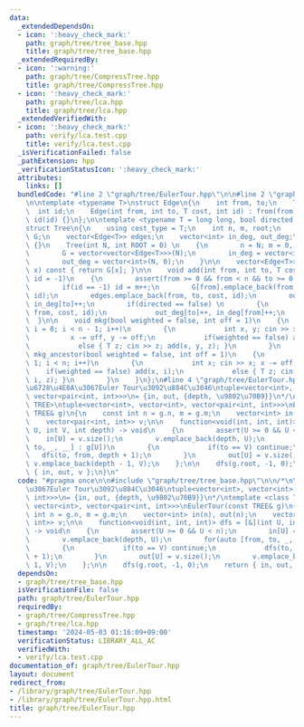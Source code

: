 ```yaml
---
data:
  _extendedDependsOn:
  - icon: ':heavy_check_mark:'
    path: graph/tree/tree_base.hpp
    title: graph/tree/tree_base.hpp
  _extendedRequiredBy:
  - icon: ':warning:'
    path: graph/tree/CompressTree.hpp
    title: graph/tree/CompressTree.hpp
  - icon: ':heavy_check_mark:'
    path: graph/tree/lca.hpp
    title: graph/tree/lca.hpp
  _extendedVerifiedWith:
  - icon: ':heavy_check_mark:'
    path: verify/lca.test.cpp
    title: verify/lca.test.cpp
  _isVerificationFailed: false
  _pathExtension: hpp
  _verificationStatusIcon: ':heavy_check_mark:'
  attributes:
    links: []
  bundledCode: "#line 2 \"graph/tree/EulerTour.hpp\"\n\n#line 2 \"graph/tree/tree_base.hpp\"\
    \n\ntemplate <typename T>\nstruct Edge\n{\n    int from, to;\n    T cost;\n  \
    \  int id;\n    Edge(int from, int to, T cost, int id) : from(from), to(to), cost(cost),\
    \ id(id) {}\n};\n\ntemplate <typename T = long long, bool directed = false>\n\
    struct Tree\n{\n    using cost_type = T;\n    int n, m, root;\n    vector<vector<Edge<T>>>\
    \ G;\n    vector<Edge<T>> edges;\n    vector<int> in_deg, out_deg;\n\n    Tree()\
    \ {}\n    Tree(int N, int ROOT = 0) \n    {\n        n = N; m = 0, root = ROOT;\n\
    \        G = vector<vector<Edge<T>>>(N);\n        in_deg = vector<int>(N, 0);\n\
    \        out_deg = vector<int>(N, 0);\n    }\n\n    vector<Edge<T>> operator[](int\
    \ x) const { return G[x]; }\n\n    void add(int from, int to, T cost = 1, int\
    \ id = -1)\n    {\n        assert(from >= 0 && from < n && to >= 0 && to < n);\n\
    \        if(id == -1) id = m++;\n        G[from].emplace_back(from, to, cost,\
    \ id);\n        edges.emplace_back(from, to, cost, id);\n        out_deg[from]++,\
    \ in_deg[to]++;\n        if(directed == false) \n        {\n            G[to].emplace_back(to,\
    \ from, cost, id);\n            out_deg[to]++, in_deg[from]++;\n        }\n  \
    \  }\n\n    void mkg(bool weighted = false, int off = 1)\n    {\n        for(int\
    \ i = 0; i < n - 1; i++)\n        {\n            int x, y; cin >> x >> y;\n  \
    \          x -= off, y -= off;\n            if(weighted == false) add(x, y);\n\
    \            else { T z; cin >> z; add(x, y, z); }\n        }\n    }\n\n    void\
    \ mkg_ancestor(bool weighted = false, int off = 1)\n    {\n        for(int i =\
    \ 1; i < n; i++)\n        {\n            int x; cin >> x; x -= off;\n        \
    \    if(weighted == false) add(x, i);\n            else { T z; cin >> z; add(x,\
    \ i, z); }\n        }\n    }\n};\n#line 4 \"graph/tree/EulerTour.hpp\"\n\n/*\n\
    \u6728\u4E0A\u3067Euler Tour\u3092\u884C\u3046\ntuple<vector<int>, vector<int>,\
    \ vector<pair<int, int>>>\n= {in, out, {depth, \u9802\u70B9}}\n*/\ntemplate <class\
    \ TREE>\ntuple<vector<int>, vector<int>, vector<pair<int, int>>>\nEulerTour(const\
    \ TREE& g)\n{\n    const int n = g.n, m = g.m;\n    vector<int> in(n), out(n);\n\
    \    vector<pair<int, int>> v;\n\n    function<void(int, int, int)> dfs = [&](int\
    \ U, int V, int depth) -> void\n    {\n        assert(U >= 0 && U < n);\n    \
    \    in[U] = v.size();\n        v.emplace_back(depth, U);\n        for(auto [from,\
    \ to, _, __] : g[U])\n        {\n            if(to == V) continue;\n         \
    \   dfs(to, from, depth + 1);\n        }\n        out[U] = v.size();\n       \
    \ v.emplace_back(depth - 1, V);\n    };\n\n    dfs(g.root, -1, 0);\n    return\
    \ { in, out, v };\n}\n"
  code: "#pragma once\n\n#include \"graph/tree/tree_base.hpp\"\n\n/*\n\u6728\u4E0A\
    \u3067Euler Tour\u3092\u884C\u3046\ntuple<vector<int>, vector<int>, vector<pair<int,\
    \ int>>>\n= {in, out, {depth, \u9802\u70B9}}\n*/\ntemplate <class TREE>\ntuple<vector<int>,\
    \ vector<int>, vector<pair<int, int>>>\nEulerTour(const TREE& g)\n{\n    const\
    \ int n = g.n, m = g.m;\n    vector<int> in(n), out(n);\n    vector<pair<int,\
    \ int>> v;\n\n    function<void(int, int, int)> dfs = [&](int U, int V, int depth)\
    \ -> void\n    {\n        assert(U >= 0 && U < n);\n        in[U] = v.size();\n\
    \        v.emplace_back(depth, U);\n        for(auto [from, to, _, __] : g[U])\n\
    \        {\n            if(to == V) continue;\n            dfs(to, from, depth\
    \ + 1);\n        }\n        out[U] = v.size();\n        v.emplace_back(depth -\
    \ 1, V);\n    };\n\n    dfs(g.root, -1, 0);\n    return { in, out, v };\n}"
  dependsOn:
  - graph/tree/tree_base.hpp
  isVerificationFile: false
  path: graph/tree/EulerTour.hpp
  requiredBy:
  - graph/tree/CompressTree.hpp
  - graph/tree/lca.hpp
  timestamp: '2024-05-03 01:16:09+09:00'
  verificationStatus: LIBRARY_ALL_AC
  verifiedWith:
  - verify/lca.test.cpp
documentation_of: graph/tree/EulerTour.hpp
layout: document
redirect_from:
- /library/graph/tree/EulerTour.hpp
- /library/graph/tree/EulerTour.hpp.html
title: graph/tree/EulerTour.hpp
---
```

